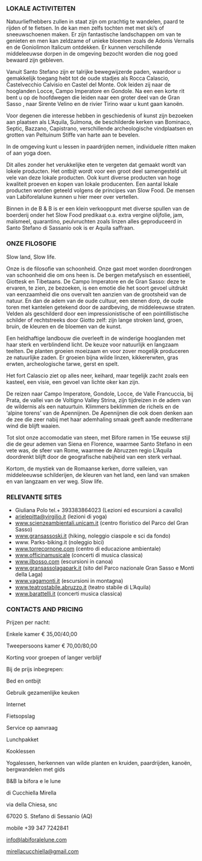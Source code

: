 ### LOKALE ACTIVITEITEN

Natuurliefhebbers zullen in staat zijn om prachtig te wandelen, paard te rijden of te fietsen. In de kan men zelfs tochten met met ski’s of sneeuwschoenen maken. Er zijn fantastische landschappen om van te genieten en men kan zeldzame of unieke bloemen zoals de Adonis Vernalis en de Goniolimon Italicum ontdekken. Er kunnen verschillende middeleeuwse dorpen in de omgeving bezocht worden die nog goed bewaard zijn gebleven.

Vanuit Santo Stefano zijn er talrijke bewegwijzerde paden, waardoor u gemakkelijk toegang hebt tot de oude stadjes als Rocca Calascio, Castelvecchio Calvisio en Castel del Monte. Ook leiden zij naar de hooglanden Locce, Campo Imperatore en Gondole. Na een een korte rit bent u op de hoofdwegen die leiden naar een groter deel van de Gran Sasso , naar Sirente Velino en de rivier Tirino waar u kunt gaan kanoën.

Voor degenen die interesse hebben in geschiedenis of kunst zijn bezoeken aan plaatsen als L’Aquila, Sulmona, de beschilderde kerken van Bominaco, Septic, Bazzano, Capistrano, verschillende archeologische vindplaatsen en grotten van Peltuinum Stiffe van harte aan te bevelen.

In de omgeving kunt u lessen in paardrijden nemen, individuele ritten maken of aan yoga doen.

Dit alles zonder het verukkelijke eten te vergeten dat gemaakt wordt van lokele producten. Het ontbijt wordt voor een groot deel samengesteld uit vele van deze lokale producten. Ook kunt diverse producten van hoge kwaliteit proeven en kopen van lokale producenten. Een aantal lokale producten worden geteeld volgens de principes van Slow Food. De mensen van Labiforelalune kunnen u hier meer over vertellen.

Binnen in de B & B is er een klein verkooppunt met diverse spullen van de boerderij onder het Slow Food predikaat o.a. extra vergine olijfolie, jam, maïsmeel, quarantino, peulvruchten zoals linzen alles geproduceerd in Santo Stefano di Sassanio ook is er Aquila saffraan.


### ONZE FILOSOFIE

Slow land, Slow life.

Onze is de filosofie van schoonheid. Onze gast moet worden doordrongen van schoonheid die om ons heen is. De bergen metafysisch en essentieël, Giottesk en Tibetaans. De Campo Imperatore en de Gran Sasso: deze te ervaren, te zien, ze bezoeken, is een emotie die het soort gevoel uitdrukt van eenzaamheid die ons overvalt ten aanzien van de grootsheid van de natuur. En dan de adem van de oude cultuur, een stenen dorp, de oude toren met kantelen getekend door de aardbeving, de middeleeuwse straten. Velden als geschilderd door een impressionistische of een pointillistische schilder of rechtstreeks door Giotto zelf: zijn lange stroken land, groen, bruin, de kleuren en de bloemen van de kunst.

Een heldhaftige landbouw die overleeft in de winderige hooglanden met haar sterk en verblindend licht. De keuze voor natuurlijk en langzaam teelten. De planten groeien moeizaam en voor zover mogelijk produceren ze natuurlijke zaden. Er groeien bijna wilde linzen, kikkererwten, gras erwten, archeologische tarwe, gerst en spelt.

Het fort Calascio ziet op alles neer, keihard, maar tegelijk zacht zoals een kasteel, een visie, een gevoel van lichte oker kan zijn.

De reizen naar Campo Imperatore, Gondole,  Locce, de Valle Francuccia, bij Prata, de vallei van de Voltigno Valley Strina, zijn tijdreizen in de adem van de wildernis als een natuurtuin. Klimmers beklimmen de richels en de ‘alpine torens’ van de Apennijnen. De Apennijnen die ook doen denken aan de zee die zeer nabij met haar ademhaling smaak geeft aande mediterrane wind die blijft waaien.

Tot slot onze accomodatie van steen, met Bifore ramen in 15e eeuwse stijl die de geur ademen van Siena en Florence, waarmee Santo Stefano in een vete was, de sfeer van Rome, waarmee de Abruzzen regio L’Aquila doordrenkt blijft door de geografische nabijheid van een sterk verhaal.

Kortom, de mystiek van de Romaanse kerken, dorre valleien, van middeleeuwse schilderijen, de kleuren van het land, een land van smaken en van langzaam en ver weg. Slow life.

### RELEVANTE SITES

- Giuliana Polo tel.+ 393383864023 (Lezioni ed escursioni a cavallo)
- arielepitta@virgilio.it (lezioni di yoga)
- www.scienzeambientali.unicam.it (centro floristico del Parco del Gran Sasso)
- www.gransassoski.it (hiking, noleggio ciaspole e sci da fondo)
- www. Parks-biking.it (noleggio bici)
- www.torrecornone.com (centro di educazione ambientale)
- www.officinamusicale (concerti di musica classica)
- www.ilbosso.com (escursioni in canoa)
- www.gransassolagapark.it (sito del Parco nazionale Gran Sasso e Monti della Laga)
- www.vagamonti.it (escursioni in montagna)
- www.teatrostabile.abruzzo.it (teatro stabile di L’Aquila)
- www.barattelli.it (concerti musica classica)


### CONTACTS AND PRICING

Prijzen per nacht:

Enkele kamer € 35,00/40,00

Tweepersoons kamer € 70,00/80,00

Korting voor groepen of langer verblijf

Bij de prijs inbegrepen:

Bed en ontbijt

Gebruik gezamenlijke keuken

Internet

Fietsopslag

Service op aanvraag

Lunchpakket

Kooklessen

Yogalessen, herkennen van wilde planten en kruiden, paardrijden, kanoën, bergwandelen met gids

 

B&B la bifora e le lune

di Cucchiella Mirella

via della Chiesa, snc

67020 S. Stefano di Sessanio (AQ)

mobile +39 347 7242841

info@labiforalelune.com

mirellacucchiella@gmail.com